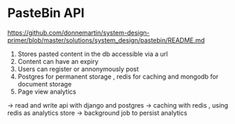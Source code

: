 # PasteBin API

https://github.com/donnemartin/system-design-primer/blob/master/solutions/system_design/pastebin/README.md

1. Stores pasted content in the db accessible via a url 
2. Content can have an expiry 
3. Users can register or annonymously post 
4. Postgres for permanent storage , redis for caching and mongodb for document storage
5. Page view analytics 

-> read and write api with django and postgres
-> caching with redis , using redis as analytics store
-> background job to persist analytics 
